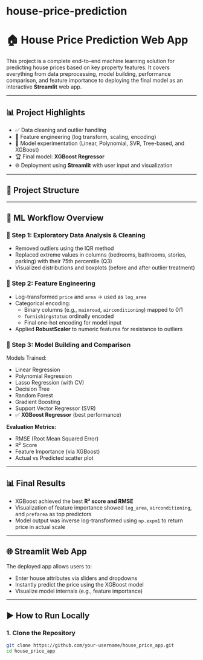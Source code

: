 # house-price-prediction
# 🏠 House Price Prediction Web App

This project is a complete end-to-end machine learning solution for predicting house prices based on key property features. It covers everything from data preprocessing, model building, performance comparison, and feature importance to deploying the final model as an interactive **Streamlit** web app.

---

## 📊 Project Highlights

- ✅ Data cleaning and outlier handling
- 🧠 Feature engineering (log transform, scaling, encoding)
- 🔬 Model experimentation (Linear, Polynomial, SVR, Tree-based, and XGBoost)
- 🏆 Final model: **XGBoost Regressor**
- 🌐 Deployment using **Streamlit** with user input and visualization

---

## 📁 Project Structure


---

## 🧠 ML Workflow Overview

### 🔹 Step 1: Exploratory Data Analysis & Cleaning

- Removed outliers using the IQR method
- Replaced extreme values in columns (bedrooms, bathrooms, stories, parking) with their 75th percentile (Q3)
- Visualized distributions and boxplots (before and after outlier treatment)

### 🔹 Step 2: Feature Engineering

- Log-transformed `price` and `area` → used as `log_area`
- Categorical encoding:
  - Binary columns (e.g., `mainroad`, `airconditioning`) mapped to 0/1
  - `furnishingstatus` ordinally encoded
  - Final one-hot encoding for model input
- Applied **RobustScaler** to numeric features for resistance to outliers

### 🔹 Step 3: Model Building and Comparison

Models Trained:
- Linear Regression
- Polynomial Regression
- Lasso Regression (with CV)
- Decision Tree
- Random Forest
- Gradient Boosting
- Support Vector Regressor (SVR)
- ✅ **XGBoost Regressor** (best performance)

**Evaluation Metrics:**
- RMSE (Root Mean Squared Error)
- R² Score
- Feature Importance (via XGBoost)
- Actual vs Predicted scatter plot

---

## 📊 Final Results

- XGBoost achieved the best **R² score and RMSE**
- Visualization of feature importance showed `log_area`, `airconditioning`, and `prefarea` as top predictors
- Model output was inverse log-transformed using `np.expm1` to return price in actual scale

---

## 🌐 Streamlit Web App

The deployed app allows users to:
- Enter house attributes via sliders and dropdowns
- Instantly predict the price using the XGBoost model
- Visualize model internals (e.g., feature importance)

---

## ▶️ How to Run Locally

### 1. Clone the Repository

```bash
git clone https://github.com/your-username/house_price_app.git
cd house_price_app
